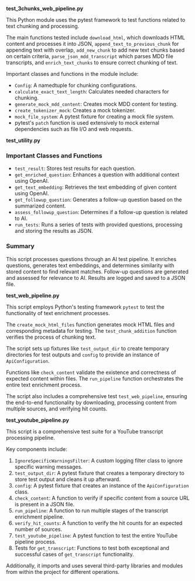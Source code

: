 **test_3chunks_web_pipeline.py**

This Python module uses the pytest framework to test functions related to text chunking and processing.

The main functions tested include `download_html`, which downloads HTML content and processes it into JSON, `append_text_to_previous_chunk` for appending text with overlap, `add_new_chunk` to add new text chunks based on certain criteria, `parse_json_mdd_transcript` which parses MDD file transcripts, and `enrich_text_chunks` to ensure correct chunking of text.

Important classes and functions in the module include:
- `Config`: A namedtuple for chunking configurations.
- `calculate_exact_text_length`: Calculates needed characters for chunking.
- `generate_mock_mdd_content`: Creates mock MDD content for testing.
- `create_tokenizer_mock`: Creates a mock tokenizer.
- `mock_file_system`: A pytest fixture for creating a mock file system.
- pytest's `patch` function is used extensively to mock external dependencies such as file I/O and web requests.

**test_utility.py**

### Important Classes and Functions
- `test_result`: Stores test results for each question.
- `get_enriched_question`: Enhances a question with additional context using OpenAI.
- `get_text_embedding`: Retrieves the text embedding of given content using OpenAI.
- `get_followup_question`: Generates a follow-up question based on the summarized content.
- `assess_followup_question`: Determines if a follow-up question is related to AI.
- `run_tests`: Runs a series of tests with provided questions, processing and storing the results as JSON.

### Summary
This script processes questions through an AI test pipeline. It enriches questions, generates text embeddings, and determines similarity with stored content to find relevant matches. Follow-up questions are generated and assessed for relevance to AI. Results are logged and saved to a JSON file.

**test_web_pipeline.py**

This script employs Python's testing framework `pytest` to test the functionality of text enrichment processes.

The `create_mock_html_files` function generates mock HTML files and corresponding metadata for testing. The `test_chunk_addition` function verifies the process of chunking text.

The script sets up fixtures like `test_output_dir` to create temporary directories for test outputs and `config` to provide an instance of `ApiConfiguration`.

Functions like `check_content` validate the existence and correctness of expected content within files. The `run_pipeline` function orchestrates the entire text enrichment process.

The script also includes a comprehensive test `test_web_pipeline`, ensuring the end-to-end functionality by downloading, processing content from multiple sources, and verifying hit counts.

**test_youtube_pipeline.py**

This script is a comprehensive test suite for a YouTube transcript processing pipeline. 

Key components include:
1. `IgnoreSpecificWarningsFilter`: A custom logging filter class to ignore specific warning messages.
2. `test_output_dir`: A pytest fixture that creates a temporary directory to store test output and cleans it up afterward.
3. `config`: A pytest fixture that creates an instance of the `ApiConfiguration` class.
4. `check_content`: A function to verify if specific content from a source URL is present in a JSON file.
5. `run_pipeline`: A function to run multiple stages of the transcript enrichment pipeline.
6. `verify_hit_counts`: A function to verify the hit counts for an expected number of sources.
7. `test_youtube_pipeline`: A pytest function to test the entire YouTube pipeline process.
8. Tests for `get_transcript`: Functions to test both exceptional and successful cases of `get_transcript` functionality.

Additionally, it imports and uses several third-party libraries and modules from within the project for different operations.

